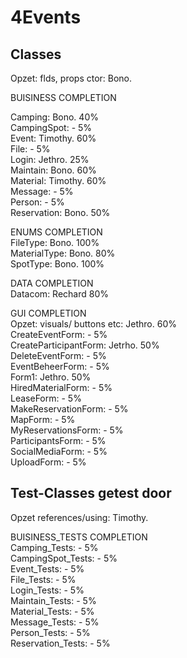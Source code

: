 # 4Events


## Classes
Opzet: flds, props ctor:        Bono.

BUISINESS                                                             COMPLETION
  
Camping:                        Bono.                                 40%   
CampingSpot:                    -                                      5%   
Event:                          Timothy.                              60%   
File:                           -                                      5%   
Login:                          Jethro.                               25%   
Maintain:                       Bono.                                 60%   
Material:                       Timothy.                              60%   
Message:                        -                                      5%   
Person:                         -                                      5%   
Reservation:                    Bono.                                 50%   

ENUMS                                                                 COMPLETION  
FileType:                       Bono.                                 100%  
MaterialType:                   Bono.                                  80%  
SpotType:                       Bono.                                 100%  

DATA                                                                  COMPLETION  
Datacom:                        Rechard                               80%   

GUI                                                                   COMPLETION  
Opzet: visuals/ buttons etc:    Jethro.                               60%   
CreateEventForm:                -                                      5%   
CreateParticipantForm:          Jetrho.                               50%   
DeleteEventForm:                -                                      5%   
EventBeheerForm:                -                                      5%   
Form1:                          Jethro.                               50%   
HiredMaterialForm:              -                                      5%   
LeaseForm:                      -                                      5%   
MakeReservationForm:            -                                      5%   
MapForm:                        -                                      5%   
MyReservationsForm:             -                                      5%   
ParticipantsForm:               -                                      5%   
SocialMediaForm:                -                                      5%   
UploadForm:                     -                                      5%   

## Test-Classes getest door
Opzet references/using:         Timothy.  

BUISINESS_TESTS                                                       COMPLETION  
Camping_Tests:                  -                                      5%   
CampingSpot_Tests:              -                                      5%   
Event_Tests:                    -                                      5%   
File_Tests:                     -                                      5%   
Login_Tests:                    -                                      5%   
Maintain_Tests:                 -                                      5%   
Material_Tests:                 -                                      5%   
Message_Tests:                  -                                      5%   
Person_Tests:                   -                                      5%   
Reservation_Tests:              -                                      5%   
